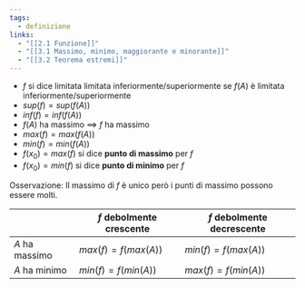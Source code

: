 ```yaml
---
tags:
  - definizione
links:
  - "[[2.1 Funzione]]"
  - "[[3.1 Massimo, minimo, maggiorante e minorante]]"
  - "[[3.2 Teorema estremi]]"
---
```

- $f$ si dice limitata limitata inferiormente/superiormente se $f(A)$ è limitata inferiormente/superiormente
- $sup(f) = sup(f(A))$
- $inf(f) = inf(f(A))$
- $f(A)$ ha massimo $\implies$ $f$ ha massimo
- $max(f) = max(f(A))$
- $min(f) = min(f(A))$
- $f(x_0) = max(f)$ si dice **punto di massimo** per $f$
- $f(x_0) = min(f)$ si dice **punto di minimo** per $f$

Osservazione: Il massimo di $f$ è unico però i punti di massimo possono essere molti.

|                | $f$ debolmente crescente | $f$ debolmente decrescente |
|----------------|--------------------------|----------------------------|
| $A$ ha massimo | $max(f) = f(max(A))$     | $min(f) = f(max(A))$       |
| $A$ ha minimo  | $min(f) = f(min(A))$     | $max(f) = f(min(A))$       |